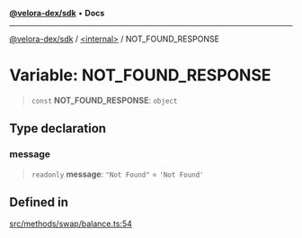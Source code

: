 [**@velora-dex/sdk**](../../README.md) • **Docs**

***

[@velora-dex/sdk](../../globals.md) / [\<internal\>](../README.md) / NOT\_FOUND\_RESPONSE

# Variable: NOT\_FOUND\_RESPONSE

> `const` **NOT\_FOUND\_RESPONSE**: `object`

## Type declaration

### message

> `readonly` **message**: `"Not Found"` = `'Not Found'`

## Defined in

[src/methods/swap/balance.ts:54](https://github.com/paraswap/paraswap-sdk/blob/master/src/methods/swap/balance.ts#L54)
